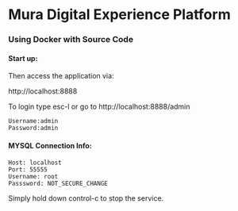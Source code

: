 # Mura Digital Experience Platform

### Using Docker with Source Code

#### Start up:

Then access the application via:

http://localhost:8888

To login type esc-l or go to http://localhost:8888/admin

```
Username:admin
Password:admin
```

#### MYSQL Connection Info:

```
Host: localhost
Port: 55555
Username: root
Passsword: NOT_SECURE_CHANGE
```

Simply hold down control-c to stop the service.
